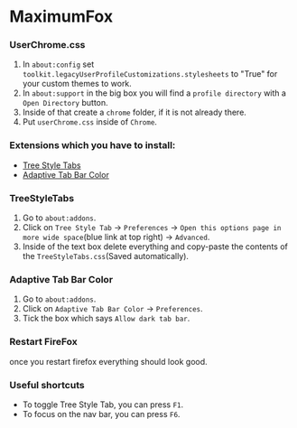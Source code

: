 # MaximumFox


### UserChrome.css
1. In `about:config` set `toolkit.legacyUserProfileCustomizations.stylesheets` to "True" for your custom themes to work.
2. In `about:support` in the big box you will find a `profile directory` with a `Open Directory` button.
3. Inside of that create a `chrome` folder, if it is not already there.
4. Put `userChrome.css` inside of `Chrome`.


### Extensions which you have to install:
- [Tree Style Tabs](https://addons.mozilla.org/en-US/firefox/addon/tree-style-tab/)
- [Adaptive Tab Bar Color](https://addons.mozilla.org/en-US/firefox/addon/adaptive-tab-bar-colour/)


### TreeStyleTabs
1. Go to `about:addons`.
2. Click on `Tree Style Tab` -> `Preferences` -> `Open this options page in more wide space`(blue link at top right) -> `Advanced`.
3. Inside of the text box delete everything and copy-paste the contents of the `TreeStyleTabs.css`(Saved automatically).


### Adaptive Tab Bar Color
1. Go to `about:addons`.
2. Click on `Adaptive Tab Bar Color` -> `Preferences`.
3. Tick the box which says `Allow dark tab bar`.


### Restart FireFox
once you restart firefox everything should look good.

### Useful shortcuts
- To toggle Tree Style Tab, you can press `F1`.
- To focus on the nav bar, you can press `F6`.
